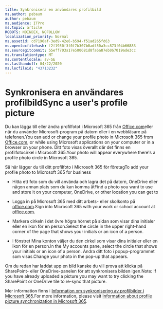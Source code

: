 ```yaml
---
title: Synkronisera en användares profilbild
ms.author: pebaum
author: pebaum
ms.audience: ITPro
ms.topic: article
ROBOTS: NOINDEX, NOFOLLOW
localization_priority: Normal
ms.assetid: cd7196af-3ed9-42e6-b594-f51ad265fd63
ms.openlocfilehash: f2f1950f3f0f7b307b0adf50a3cc873f04b66883
ms.sourcegitcommit: 55eff703a17e500681d8fa6a87eb067019ade3cc
ms.translationtype: MT
ms.contentlocale: sv-SE
ms.lasthandoff: 04/22/2020
ms.locfileid: "43713232"
---
```

# <a name="sync-a-users-profile-picture"></a><span data-ttu-id="d4d51-102">Synkronisera en användares profilbild</span><span class="sxs-lookup"><span data-stu-id="d4d51-102">Sync a user's profile picture</span></span>

<span data-ttu-id="d4d51-103">Du kan lägga till eller ändra profilfotot i Microsoft 365 från [Office.com](https://www.office.com)eller när du använder Microsoft-program på datorn eller i en webbläsare på telefonen.</span><span class="sxs-lookup"><span data-stu-id="d4d51-103">You can add or change your profile photo in Microsoft 365 from [Office.com](https://www.office.com), or while using Microsoft applications on your computer or in a browser on your phone.</span></span> <span data-ttu-id="d4d51-104">Ditt foto visas överallt där det finns en profilfotocirkel i Microsoft 365.</span><span class="sxs-lookup"><span data-stu-id="d4d51-104">Your photo will appear everywhere there's a profile photo circle in Microsoft 365.</span></span>

<span data-ttu-id="d4d51-105">Så här lägger du till ditt profilfoto i Microsoft 365 för företag</span><span class="sxs-lookup"><span data-stu-id="d4d51-105">To add your profile photo to Microsoft 365 for business</span></span>

- <span data-ttu-id="d4d51-106">Hitta ett foto som du vill använda och lagra det på datorn, OneDrive eller någon annan plats som du kan komma åt</span><span class="sxs-lookup"><span data-stu-id="d4d51-106">Find a photo you want to use and store it on your computer, OneDrive, or other location you can get to</span></span>

- <span data-ttu-id="d4d51-107">Logga in på Microsoft 365 med ditt arbets- eller skolkonto på [office.com](https://www.office.com).</span><span class="sxs-lookup"><span data-stu-id="d4d51-107">Sign into Microsoft 365 with your work or school account at [office.com](https://www.office.com).</span></span>

- <span data-ttu-id="d4d51-108">Markera cirkeln i det övre högra hörnet på sidan som visar dina initialer eller en ikon för en person.</span><span class="sxs-lookup"><span data-stu-id="d4d51-108">Select the circle in the upper right-hand corner of the page that shows your initials or an icon of a person.</span></span>

- <span data-ttu-id="d4d51-109">I fönstret Mina konton väljer du den cirkel som visar dina initialer eller en ikon för en person.</span><span class="sxs-lookup"><span data-stu-id="d4d51-109">In the My accounts pane, select the circle that shows your initials or an icon of a person.</span></span> <span data-ttu-id="d4d51-110">Ändra ditt foto i popup-programmet som visas.</span><span class="sxs-lookup"><span data-stu-id="d4d51-110">Change your photo in the pop-up that appears.</span></span>

<span data-ttu-id="d4d51-111">Om du redan har laddat upp en bild kanske du vill prova att klicka på SharePoint- eller OneDrive-panelen för att synkronisera bilden igen.</span><span class="sxs-lookup"><span data-stu-id="d4d51-111">Note: If you have already uploaded a picture you may want to try clicking the SharePoint or OneDrive tile to re-sync that picture.</span></span>

<span data-ttu-id="d4d51-112">Mer information finns i [Information om synkronisering av profilbilder i Microsoft 365](https://support.office.com/article/information-about-profile-picture-synchronization-in-office-365-20594d76-d054-4af4-a660-401133e3d48a).</span><span class="sxs-lookup"><span data-stu-id="d4d51-112">For more information, please visit [Information about profile picture synchronization in Microsoft 365](https://support.office.com/article/information-about-profile-picture-synchronization-in-office-365-20594d76-d054-4af4-a660-401133e3d48a).</span></span>
